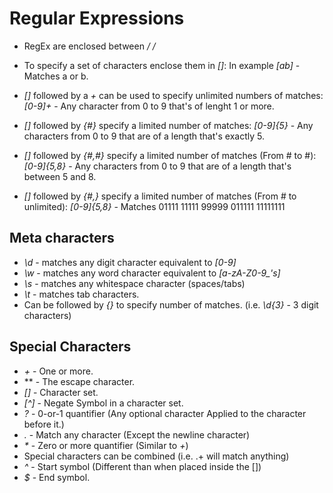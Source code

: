 # Regular Expressions
* RegEx are enclosed between */ /*
  
* To specify a set of characters enclose them in *[]*: In example *[ab]* - Matches a or b.
* *[]* followed by a *+* can be used to specify unlimited numbers of matches: *[0-9]+* - Any character from 0 to 9 that's of lenght 1 or more.
* *[]* followed by *{#}* specify a limited number of matches: *[0-9]{5}* - Any characters from 0 to 9 that are of a length that's exactly 5.
* *[]* followed by *{#,#}* specify a limited number of matches (From # to #): *[0-9]{5,8}* - Any characters from 0 to 9 that are of a length that's between 5 and 8.
* *[]* followed by *{#,}* specify a limited number of matches (From # to unlimited): *[0-9]{5,8}* - Matches 01111 11111 99999 011111 11111111

## Meta characters
* *\d* - matches any digit character equivalent to *[0-9]*
* *\w* - matches any word character equivalent to *[a-zA-Z0-9_'s]*
* *\s* - matches any whitespace character (spaces/tabs)
* *\t* - matches tab characters.
* Can be followed by *{}* to specify number of matches. (i.e. *\d{3}* - 3 digit characters)

## Special Characters
* *+* - One or more.
* *\* - The escape character.
* *[]* - Character set.
* *[^]* - Negate Symbol in a character set.
* *?* - 0-or-1 quantifier (Any optional character Applied to the character before it.)
* *.* - Match any character (Except the newline character)
* *\** - Zero or more quantifier (Similar to *+*)
* Special characters can be combined (i.e. .+ will match anything)
* *^* - Start symbol (Different than when placed inside the [])
* *$* - End symbol.
